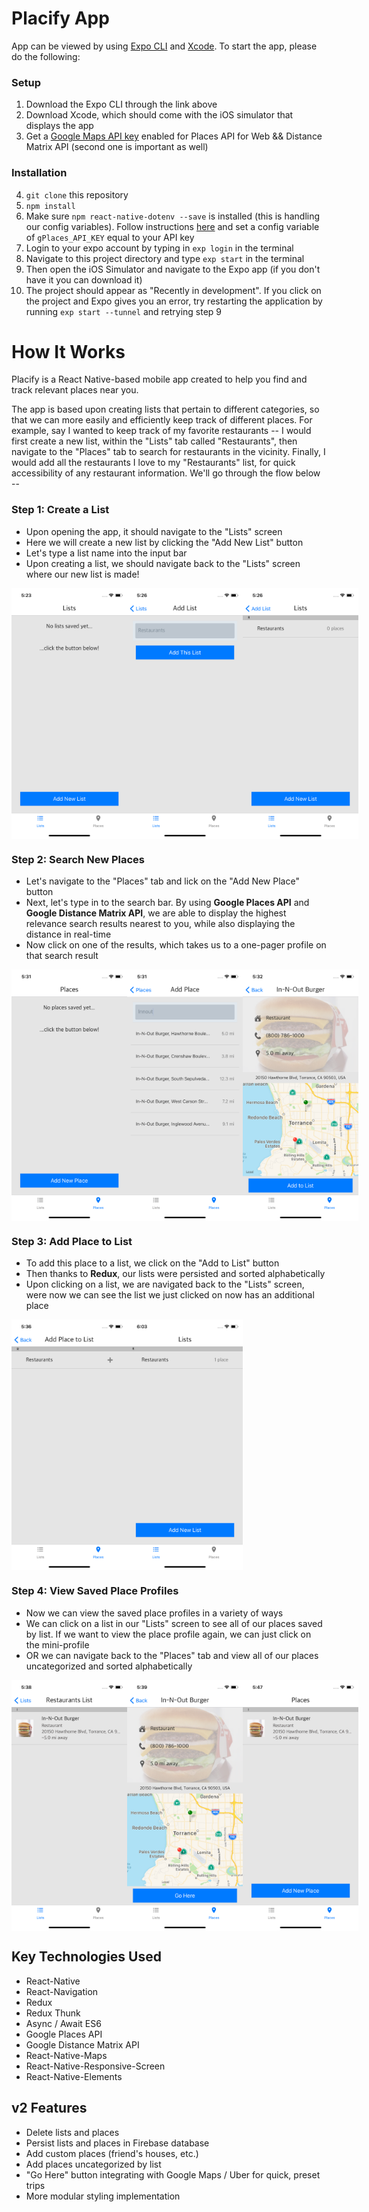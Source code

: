 # Placify App

App can be viewed by using [Expo CLI](https://docs.expo.io/versions/latest/guides/exp-cli.html) and [Xcode](https://developer.apple.com/xcode/). To start the app, please do the following:

### Setup

1) Download the Expo CLI through the link above
2) Download Xcode, which should come with the iOS simulator that displays the app
3) Get a [Google Maps API key](https://cloud.google.com/maps-platform/) enabled for Places API for Web && Distance Matrix API (second one is important as well)

### Installation

4) `git clone` this repository
5) `npm install`
6) Make sure `npm react-native-dotenv --save` is installed (this is handling our config variables). Follow instructions [here](https://www.npmjs.com/package/react-native-dotenv) and set a config variable of `gPlaces_API_KEY` equal to your API key
7) Login to your expo account by typing in `exp login` in the terminal
8) Navigate to this project directory and type `exp start` in the terminal
9) Then open the iOS Simulator and navigate to the Expo app (if you don't have it you can download it)
10) The project should appear as "Recently in development". If you click on the project and Expo gives you an error, try restarting the application by running `exp start --tunnel` and retrying step 9

# How It Works

Placify is a React Native-based mobile app created to help you find and track relevant places near you.

The app is based upon creating lists that pertain to different categories, so that we can more easily and efficiently keep track of different places. For example, say I wanted to keep track of my favorite restaurants -- I would first create a new list, within the "Lists" tab called "Restaurants", then navigate to the "Places" tab to search for restaurants in the vicinity. Finally, I would add all the restaurants I love to my "Restaurants" list, for quick accessibility of any restaurant information. We'll go through the flow below --

### Step 1: Create a List
 * Upon opening the app, it should navigate to the "Lists" screen
 * Here we will create a new list by clicking the "Add New List" button
 * Let's type a list name into the input bar
 * Upon creating a list, we should navigate back to the "Lists" screen where our new list is made!

  <div style="display: flex; flex-direction: row;">
   <img width=185 src="./assets/screenshots/List1.png"/>
   <img width=185 src="./assets/screenshots/List2.png"/>
   <img width=185 src="./assets/screenshots/List3.png"/>
  </div>

### Step 2: Search New Places
  * Let's navigate to the "Places" tab and lick on the "Add New Place" button
  * Next, let's type in to the search bar. By using **Google Places API** and **Google Distance Matrix API**, we are able to display the highest relevance search results nearest to you, while also displaying the distance in real-time
  * Now click on one of the results, which takes us to a one-pager profile on that search result

  <div style="display: flex; flex-direction: row;">
    <img width=185 src="./assets/screenshots/Place1.png"/>
    <img width=185 src="./assets/screenshots/Place2.png"/>
    <img width=185 src="./assets/screenshots/Place3.png"/>
  </div>

### Step 3: Add Place to List
  * To add this place to a list, we click on the "Add to List" button
  * Then thanks to **Redux**, our lists were persisted and sorted alphabetically
  * Upon clicking on a list, we are navigated back to the "Lists" screen, were now we can see the list we just clicked on now has an additional place

  <div style="display: flex; flex-direction: row;">
    <img width=185 src="./assets/screenshots/Place4.png"/>
    <img width=185 src="./assets/screenshots/View1.png"/>
  </div>

### Step 4: View Saved Place Profiles
  * Now we can view the saved place profiles in a variety of ways
  * We can click on a list in our "Lists" screen to see all of our places saved by list. If we want to view the place profile again, we can just click on the mini-profile
  * OR we can navigate back to the "Places" tab and view all of our places uncategorized and sorted alphabetically

  <div style="display: flex; flex-direction: row;">
    <img width=185 src="./assets/screenshots/View2.png"/>
    <img width=185 src="./assets/screenshots/View3.png"/>
    <img width=185 src="./assets/screenshots/View4.png"/>
  </div>

## Key Technologies Used
  * React-Native
  * React-Navigation
  * Redux
  * Redux Thunk
  * Async / Await ES6
  * Google Places API
  * Google Distance Matrix API
  * React-Native-Maps
  * React-Native-Responsive-Screen
  * React-Native-Elements

## v2 Features
  * Delete lists and places
  * Persist lists and places in Firebase database
  * Add custom places (friend's houses, etc.)
  * Add places uncategorized by list
  * "Go Here" button integrating with Google Maps / Uber for quick, preset trips
  * More modular styling implementation
